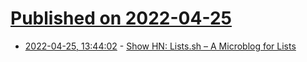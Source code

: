 # [Published on 2022-04-25](index.md)

* [2022-04-25, 13:44:02](https://news.ycombinator.com/item?id=31154567) - [Show HN: Lists.sh – A Microblog for Lists](https://lists.sh)
